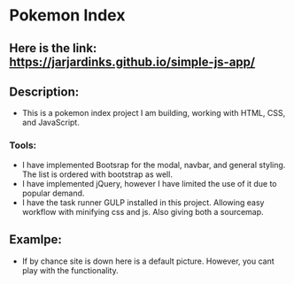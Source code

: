 # Pokemon Index

## Here is the link: https://jarjardinks.github.io/simple-js-app/

## Description:

- This is a pokemon index project I am building, working with HTML, CSS, and JavaScript.

### Tools:

- I have implemented Bootsrap for the modal, navbar, and general styling. The list is ordered with bootstrap as well.
- I have implemented jQuery, however I have limited the use of it due to popular demand. 
- I have the task runner GULP installed in this project. Allowing easy workflow with minifying css and js. Also giving both a sourcemap.

## Examlpe:
- If by chance site is down here is a default picture. However, you cant play with the functionality. 

